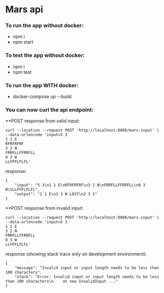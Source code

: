 # Mars api

### To run the app without docker:

  - npm i
  - npm start

### To test the app without docker:

  - npm i
  - npm test

### To run the app WITH docker:

  - docker-compose up --build


### You can now curl the api endpoint:

**POST response from valid input:

```
curl --location --request POST 'http://localhost:8080/mars-input' \
--data-urlencode 'input=5 3
1 1 E
RFRFRFRF
3 2 N
FRRFLLFFRRFLL
0 3 W
LLFFFLFLFL'
```

response:

```
{
    "input": "5 3\n1 1 E\nRFRFRFRF\n3 2 N\nFRRFLLFFRRFLL\n0 3 W\nLLFFFLFLFL",
    "output": "1 1 E\n3 3 N LOST\n2 3 S"
}
```

**POST response from invalid input:

```
curl --location --request POST 'http://localhost:8080/mars-input' \
--data-urlencode 'input=5 3
1 1 E
3 2 N
FRRFLLFFRRFLL
0 3 W
LLFFFLFLFL'
```

response (showing stack trace only on development environment):

```
{
    "message": "Invalid input or input length needs to be less than 100 characters",
    "stack": "Error: Invalid input or input length needs to be less than 100 characters\n    at new InvalidInput ..."
}

```
